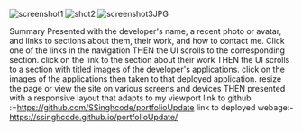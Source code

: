 ![screenshot1](https://user-images.githubusercontent.com/90226185/140599370-d13084ba-17d8-40b2-9c08-0d1908494e71.JPG)
![shot2](https://user-images.githubusercontent.com/90226185/140599372-5e0fa2e6-4d42-40e1-bc28-13e41cd0419d.JPG)
![screenshot3JPG](https://user-images.githubusercontent.com/90226185/140599373-398a5805-f00c-4d44-ab5e-4a83937dc72a.JPG)

Summary
Presented with the developer's name, a recent photo or avatar, and links to sections about them, their work, and how to contact me. Click one of the links in the navigation THEN the UI scrolls to the corresponding section. click on the link to the section about their work THEN the UI scrolls to a section with titled images of the developer's applications. click on the images of the applications then taken to that deployed application. resize the page or view the site on various screens and devices THEN presented with a responsive layout that adapts to my viewport
link to github :=https://github.com/SSinghcode/portfolioUpdate
link to deployed webage:-https://ssinghcode.github.io/portfolioUpdate/
